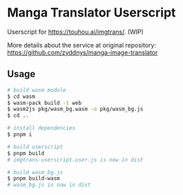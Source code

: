 # Manga Translator Userscript

Userscript for <https://touhou.ai/imgtrans/>. (WIP)

More details about the service at original repository: <https://github.com/zyddnys/manga-image-translator>

## Usage

```bash
# build wasm module
$ cd wasm
$ wasm-pack build -t web
$ wasm2js pkg/wasm_bg.wasm -o pkg/wasm_bg.js
$ cd ..

# install dependencies
$ pnpm i

# build userscript
$ pnpm build
# imgtrans-userscript.user.js is now in dist

# build wasm_bg.js
$ pnpm build-wasm
# wasm_bg.js is now in dist
```
